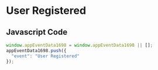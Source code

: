 # User Registered

## Javascript Code
```js
window.appEventData1698 = window.appEventData1698 || [];
appEventData1698.push({
  "event": "User Registered"
});
```





